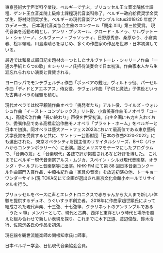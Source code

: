 東京芸術大学声楽科卒業後、ベルギーで学ぶ。ブリュッセル王立音楽院修士課程、ゲント王立音楽院上級修士課程現代音楽科修了。ベルギー政府給費奨学金奨学生、野村財団奨学生。ベルギーの現代音楽アンサンブル Ictus2018/20 年度アカデミー生。
日本現代音楽協会主催のコンクール「競楽 XIII」第三位受賞。 現代音楽を活動の軸とし、アンリ・プッスール、クロード・ルドゥ、サルヴァトーレ・シャリーノ、シルヴァーノ・ブッソッティ、日野原秀彦、桑原ゆう、小倉美春、松平頼暁、川島素晴らをはじめ、多くの作曲家の作品を世界・日本初演している。

最近では和泉式部日記を題材の一つとしたサルヴァトーレ・シャリーノ作曲「一通の手紙と６つの歌」をシャリーノ氏招待演奏会で日本初演。作曲家本人から生涯忘れられない演奏と賞賛される。

ヨーロッパでモンテヴェルディ作曲「ポッペアの戴冠」ヴィルトゥ役、パーセル作曲「ディドとアエネアス」侍女役、ラヴェル作曲「子供と魔法」子供役といった古典オペラの経験を積む。

現代オペラでは松平頼暁作曲オペラ「挑発者たち」アルト役、ライルズ・ウォルシュ作曲「イースト・コンプレックス」リト役、小倉美春作曲モノオペラ「コール」、高橋宏治作曲「長い終わり」声役を世界初演。自主企画にも力を入れており、委嘱作品である高橋宏治作曲モノオペラ「プラット・ホーム」をベルギーと日本で初演。同オペラは藝大アートフェス2023において最高位である東京藝術大学長賞を受賞すると共に、サントリー芸術財団「日本の作曲2020-2022」にも選出された。 東京オペラシティ財団主催のリサイタルシリーズ、B→C（バッハからコンテンポラリーへ）に出演。謡とメリスマをテーマにしたプログラムで、「音楽の友」と「音楽現代」各誌で評が掲載されるなど好評を博した。
これまでにベルギー現代音楽祭アルス・ムジカ、スペイン・シルガ現代音楽祭、オランダ・ティルブルヒ音楽祭等に出演。NHK-FM にて第 88 回日本音楽コンクール作曲部門入賞作品、中橋祐紀作曲「家具の音楽」を放送初演の他、トーキョーワンダーサイト(現 TOKAS)にて企画が選出され東京文化会館小ホールでリサイタルを行う。 

ブリュッセルをベースに声とエレクトロニクスで赤ちゃんから大人まで新しい体験を提供するデュオ、うぐいすラボ創立者。
2018年に作曲家趙世顕氏によって結成された現代声楽、十三弦、十七弦箏、クラリネットのアンサンブルである「うた × 箏」メンバーとして、現代と古典、西洋と東洋という時代と場所を超えた組み合わせで新しい表現を探り、これまでに木下正道、渡辺俊哉、鈴木治行、佐原洸各氏の作品を初演。

現在謡を観世流能楽師の関根知孝氏に師事。

日本ベルギー学会、日仏現代音楽協会会員。